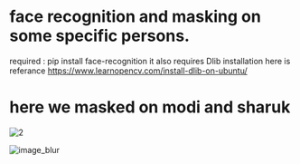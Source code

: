 # face recognition and masking on some specific persons. 

required :
pip install face-recognition
it also requires Dlib installation
here is referance https://www.learnopencv.com/install-dlib-on-ubuntu/
# here we masked on modi and sharuk



![2](https://user-images.githubusercontent.com/52356167/90660345-cb392f80-e213-11ea-9097-023655362fcd.jpeg)




![image_blur](https://user-images.githubusercontent.com/52356167/90659551-cfb11880-e212-11ea-8ea0-76635743a288.jpg)




 

